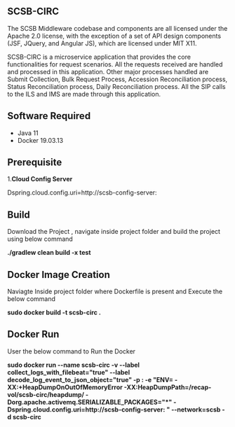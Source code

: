 ## SCSB-CIRC

The SCSB Middleware codebase and components are all licensed under the Apache 2.0 license, with the exception of a set of API design components (JSF, JQuery, and Angular JS), which are licensed under MIT X11. 

SCSB-CIRC is a microservice application that provides the core functionalities for request scenarios. All the requests received are handled and processed in this application. Other major processes handled are Submit Collection, Bulk Request Process, Accession Reconciliation process, Status Reconciliation process, Daily Reconciliation process. All the SIP calls to the ILS and IMS are made through this application.

## Software Required

  - Java 11
  - Docker 19.03.13   
  
## Prerequisite

1.**Cloud Config Server**

Dspring.cloud.config.uri=http://scsb-config-server:<port>

## Build

Download the Project , navigate inside project folder and build the project using below command

**./gradlew clean build -x test**

## Docker Image Creation

Naviagte Inside project folder where Dockerfile is present and Execute the below command

**sudo docker build -t  scsb-circ .**

## Docker Run

User the below command to Run the Docker

**sudo docker run --name scsb-circ  -v <volume> --label collect_logs_with_filebeat="true" --label decode_log_event_to_json_object="true"  -p <port>:<port> -e "ENV= -XX:+HeapDumpOnOutOfMemoryError -XX:HeapDumpPath=/recap-vol/scsb-circ/heapdump/  -Dorg.apache.activemq.SERIALIZABLE_PACKAGES="*" -Dspring.cloud.config.uri=http://scsb-config-server:<port> "  --network=scsb  -d scsb-circ**
